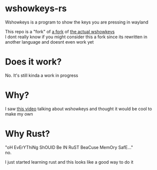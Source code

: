 # wshowkeys-rs
Wshowkeys is a program to show the keys you are pressing in wayland  
  
This repo is a "fork" of [a fork](https://github.com/ammgws/wshowkeys) of [the actual wshowkeys](https://git.sr.ht/~sircmpwn/wshowkeys)  
I dont really know if you might consider this a fork since its rewritten in another language and doesnt even work yet

# Does it work?
No. It's still kinda a work in progress

# Why?
I saw [this video](https://www.youtube.com/watch?v=DGTN_vHAEIE) talking about wshowkeys and thought it would be cool to make my own

# Why Rust?
"oH EvErYThiNg ShOUlD Be IN RuST BeaCuse MemOry SafE..."  
no. 

I just started learning rust and this looks like a good way to do it
